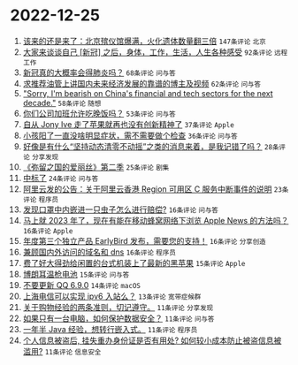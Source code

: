 # 2022-12-25

1. [该来的还是来了：北京殡仪馆爆满，火化遗体数量翻三倍](https://www.v2ex.com/t/904582) `147条评论` `北京`
1. [大家来谈谈自己 [新冠] 之后，身体，工作，生活，人生各种感受](https://www.v2ex.com/t/904541) `92条评论` `远程工作`
1. [新冠真的大概率会得肺炎吗？](https://www.v2ex.com/t/904572) `68条评论` `问与答`
1. [求推荐油管上讲国内未来经济发展的靠谱的博主及视频](https://www.v2ex.com/t/904564) `62条评论` `问与答`
1. ["Sorry, I'm bearish on China's financial and tech sectors for the next decade."](https://www.v2ex.com/t/904536) `58条评论` `随想`
1. [你们公司加班允许吃晚饭吗？](https://www.v2ex.com/t/904624) `53条评论` `问与答`
1. [自从 Jony Ive 走了苹果就再也没有创新精神了](https://www.v2ex.com/t/904555) `37条评论` `Apple`
1. [小孩阳了一直没啥明显症状，需不需要做个检查](https://www.v2ex.com/t/904533) `36条评论` `问与答`
1. [好像是有什么“坚持动态清零不动摇”之类的消息来着，是我记错了吗？](https://www.v2ex.com/t/904621) `28条评论` `分享发现`
1. [《弥留之国的爱丽丝》第二季](https://www.v2ex.com/t/904570) `25条评论` `剧集`
1. [中标了](https://www.v2ex.com/t/904599) `24条评论` `问与答`
1. [阿里云发的公告：关于阿里云香港 Region 可用区 C 服务中断事件的说明](https://www.v2ex.com/t/904600) `23条评论` `程序员`
1. [发现口罩中内嵌进一只虫子怎么进行赔偿?](https://www.v2ex.com/t/904610) `16条评论` `问与答`
1. [马上就 2023 年了，现在有能在移动蜂窝网络下浏览 Apple News 的方法吗？](https://www.v2ex.com/t/904597) `16条评论` `Apple`
1. [年度第三个独立产品 EarlyBird 发布，需要您的支持！](https://www.v2ex.com/t/904592) `16条评论` `分享创造`
1. [兼顾国内外访问的域名和 dns](https://www.v2ex.com/t/904540) `16条评论` `程序员`
1. [费了好大得劲给闲置的台式机装上了最新的黑苹果](https://www.v2ex.com/t/904608) `15条评论` `Apple`
1. [博朗耳温枪电池](https://www.v2ex.com/t/904531) `15条评论` `问与答`
1. [不要更新 QQ 6.9.0](https://www.v2ex.com/t/904591) `14条评论` `macOS`
1. [上海电信可以实现 ipv6 入站么？](https://www.v2ex.com/t/904549) `13条评论` `宽带症候群`
1. [关于购物经验的两条准则，切记遵守。](https://www.v2ex.com/t/904604) `11条评论` `分享发现`
1. [如果只有一台电脑，如何保护数据安全？](https://www.v2ex.com/t/904586) `11条评论` `问与答`
1. [一年半 Java 经验，想转行嵌入式。](https://www.v2ex.com/t/904566) `11条评论` `程序员`
1. [个人信息被盗后, 挂失重办身份证是否有用处? 如何较小成本防止被盗信息被滥用?](https://www.v2ex.com/t/904552) `11条评论` `信息安全`
